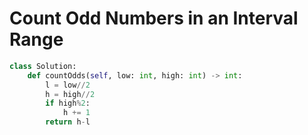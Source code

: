 # Count Odd Numbers in an Interval Range

```python
class Solution:
    def countOdds(self, low: int, high: int) -> int:
        l = low//2
        h = high//2
        if high%2:
            h += 1
        return h-l
```

